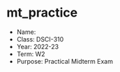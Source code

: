 # mt_practice
- Name: <Jialu Jin>
- Class: DSCI-310
- Year: 2022-23
- Term: W2
- Purpose: Practical Midterm Exam